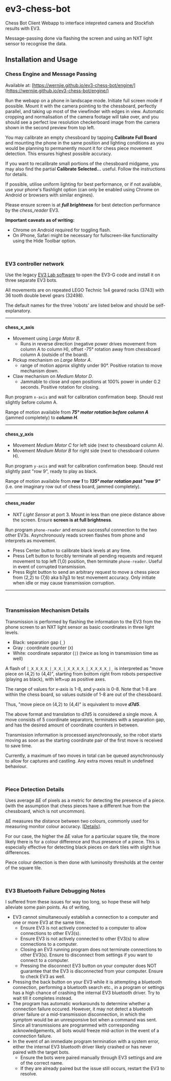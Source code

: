 # ev3-chess-bot

Chess Bot Client Webapp to interface intepreted camera and Stockfish results with EV3.

Message-passing done via flashing the screen and using an NXT light sensor to recognise the data.

## Installation and Usage

### Chess Engine and Message Passing

Available at: [https://wernjie.github.io/ev3-chess-bot/engine/](https://wernjie.github.io/ev3-chess-bot/engine/)

Run the webapp on a phone in landscape mode. Initiate full screen mode if possible. Mount it with the camera pointing to the chessboard, perfectly parallel,
and taking up most of the viewfinder with edges in view. Automatic cropping and normalisation of the camera footage will take over,
and you should see a perfect low resolution checkerboard image from the camera shown in the second preview from top left.

You may calibrate an empty chessboard by tapping **Calibrate Full Board** and mounting the phone in the
same position and lighting conditions as you would be planning to permanently mount it for chess
piece movement detection. This ensures highest possible accuracy.

If you want to recalibrate small portions of the chessboard midgame, you may also find the partial
**Calibrate Selected...** useful. Follow the instructions for details.

If possible, utilise uniform lighting for best performance, or if not available, use your phone's
flashlight option (can only be enabled using Chrome on Android or browsers with similar engines).

Please ensure screen is at ***full brightness*** for best detection performance by the *chess_reader* EV3.

**Important caveats as of writing:**
- Chrome on Android required for toggling flash.
- On iPhone, Safari might be necessary for fullscreen-like functionality using the Hide Toolbar option.

<br/>

### EV3 controller network

Use the legacy [EV3 Lab software](https://education.lego.com/en-us/downloads/retiredproducts/mindstorms-ev3-lab/software) to open the EV3-G code and install it on three separate EV3 bots.

All movements are on repeated LEGO Technic 1x4 geared racks (3743) with 36 tooth double bevel gears (32498).

The default names for the three 'robots' are listed below and should be self-explanatory.

---
#### chess_x_axis

- Movement using *Large Motor B*.
    - Runs in reverse direction (negative power drives movement from column A to column H), offset -75° rotation away from chessboard column A (outside of the board).
- Pickup mechanism on *Large Motor A*.
    - range of motion approx slightly under 90°. Positive rotation to move mechanism down.
- Claw mechanism on *Medium Motor D*.
    - Jammable to close and open positions at 100% power in under 0.2 seconds. Positive rotation for closing.

Run program `x-axis` and wait for calibration confirmation beep. Should rest slightly before column A.

Range of motion available from ***75° motor rotation before column A*** (jammed completely) to ***column H***.

---
#### chess_y_axis

- Movement *Medium Motor C* for left side (next to chessboard column A).
- Movement *Medium Motor B* for right side (next to chessboard column H).

Run program `y-axis` and wait for calibration confirmation beep. Should rest slightly past "row 9", ready to play as black.

Range of motion available from ***row 1*** to ***135° motor rotation past "row 9"*** (i.e. one imaginary row out of chess board, jammed completely).

---
#### chess_reader

- *NXT Light Sensor* at port 3. Mount in less than one piece distance above the screen. Ensure **screen is at full brightness**.

Run program `phone-reader` and ensure successful connection to the two other EV3s. Asynchronously reads screen flashes from phone and interprets as movement.

- Press Center button to calibrate black levels at any time.
- Press Left button to forcibly terminate all pending requests and request movement to top left (1,0) position, then terminate `phone-reader`. Useful in event of corrupted transmission.
- Press Right button to send an arbitrary request to move a chess piece from (2,2) to (7,6) aka b7g3 to test movement accuracy. Only initiate when idle or may cause transmission corruption.

---

<br/>

### Transmission Mechanism Details

Transmission is performed by flashing the information to the EV3 from the phone screen to an NXT light sensor as basic coordinates in three light levels.
- Black: separation gap (`_`)
- Gray : coordinate counter (`X`)
- White: coordinate separator (`|`) (twice as long in transmission time as well)

A flash of `|_X_X_X_X_|_X_X_|_X_X_X_X_|_X_X_X_X_|_` is interpreted as "move piece on (4,2) to (4,4)", starting from bottom right from robots perspective (playing as black), with left+up as positive axes.

The range of values for x-axis is 1-8, and y-axis is 0-8. Note that 1-8 are within the chess board, so values outside of 1-8 are out of the chessboard.

Thus, "move piece on (4,2) to (4,4)" is equivalent to move ***d7d5***.

The above format and translation to d7d5 is considered a single move.
A move consists of 5 coordinate separators, terminates with a separation gap, and has the desired amount of coordinate counters in between.

Transmission information is processed asynchronously, so the robot starts moving as soon as the starting coordinate pair of the first move is received to save time.

Currently, a maximum of two moves in total can be queued asynchronously to allow for captures and castling. Any extra moves result in undefined behaviour.

<br/>

### Piece Detection Details
Uses average ∆E of pixels as a metric for detecting the presence of a piece.
(with the assumption that chess pieces have a different hue from the chessboard, which is not uncommon).

∆E measures the distance between two colours, commonly used for measuring monitor colour accuracy. \[[Details](http://zschuessler.github.io/DeltaE/learn)\].

For our case, the higher the ∆E value for a particular square tile, the more likely there is for a colour difference and thus presence of a piece.
This is especially effective for detecting black pieces on dark tiles with slight hue differences.

Piece colour detection is then done with luminosity thresholds at the center of the square tile.

<br/>

### EV3 Bluetooth Failure Debugging Notes

I suffered from these issues for way too long, so hope these will help alleviate some pain points. As of writing,

- EV3 cannot simultaneously establish a connection to a computer and one or more EV3 at the same time.
    - Ensure EV3 is not actively connected to a computer to allow connections to other EV3(s).
    - Ensure EV3 is not actively connected to other EV3(s) to allow connections to a computer.
    - Closing an EV3 running program does not terminate connections to other EV3(s). Ensure to disconnect from settings if you want to connect to a computer.
    - Pressing the disconnect EV3 button on your computer does NOT guarantee that the EV3 is disconnected from your computer. Ensure to check EV3 as well.
- Pressing the back button on your EV3 while it is attempting a bluetooth connection, performing a bluetooth search etc., in a program or settings has a high chance of crashing the internal EV3 bluetooth driver. Try to wait till it completes instead.
- The program has automatic workarounds to determine whether a connection failure occured. However, it may not detect a bluetooth driver failure or a mid-transmission disconnection, in which the symptom would be an unresponsive bot when a command was sent. Since all transmissions are programmed with corresponding acknowledgements, all bots would freeze mid-action in the event of a connection failure.
- In the event of an immediate program termination with a system error, either the internal EV3 bluetooth driver likely crashed or has never paired with the target bots.
    - Ensure the bots were paired manually through EV3 settings and are of the correct name.
    - If they are already paired but the issue still occurs, restart the EV3 to resolve.
